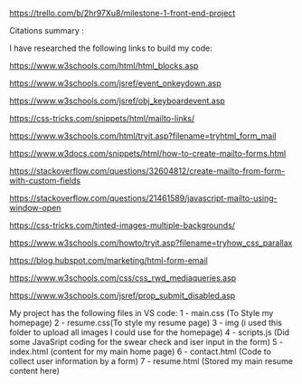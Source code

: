 https://trello.com/b/2hr97Xu8/milestone-1-front-end-project


Citations summary :

I have researched the following links to build my code:

https://www.w3schools.com/html/html_blocks.asp

https://www.w3schools.com/jsref/event_onkeydown.asp

https://www.w3schools.com/jsref/obj_keyboardevent.asp

https://css-tricks.com/snippets/html/mailto-links/

https://www.w3schools.com/html/tryit.asp?filename=tryhtml_form_mail

https://www.w3docs.com/snippets/html/how-to-create-mailto-forms.html

https://stackoverflow.com/questions/32604812/create-mailto-from-form-with-custom-fields

https://stackoverflow.com/questions/21461589/javascript-mailto-using-window-open

https://css-tricks.com/tinted-images-multiple-backgrounds/

https://www.w3schools.com/howto/tryit.asp?filename=tryhow_css_parallax

https://blog.hubspot.com/marketing/html-form-email

https://www.w3schools.com/css/css_rwd_mediaqueries.asp

https://www.w3schools.com/jsref/prop_submit_disabled.asp








My project has the following files in VS code:
1 - main.css (To Style my homepage)
2 - resume.css(To style my resume page)
3 - img (i used this folder to upload all images I could use for the homepage)
4 - scripts.js (Did some JavaSript coding for the swear check and iser input in the form)
5 - index.html (content for my main home page)
6 - contact.html (Code to collect user information by a form)
7 - resume.html (Stored my main resume content here)








